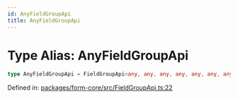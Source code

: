 ```yaml
---
id: AnyFieldGroupApi
title: AnyFieldGroupApi
---
```


<!-- DO NOT EDIT: this page is autogenerated from the type comments -->

# Type Alias: AnyFieldGroupApi

```ts
type AnyFieldGroupApi = FieldGroupApi<any, any, any, any, any, any, any, any, any, any, any, any, any, any>;
```

Defined in: [packages/form-core/src/FieldGroupApi.ts:22](https://github.com/ws-rush/form/blob/main/packages/form-core/src/FieldGroupApi.ts#L22)
